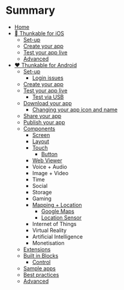 # Summary

* [Home](README.md)
* [ Thunkable for iOS](chapter1.md)
  * [Set-up](chapter1/set-up.md)
  * [Create your app](chapter1/creating-your-app.md)
  * [Test your app live](chapter1/testing-your-app.md)
  * [Advanced](chapter1/advanced.md)
* [❤ Thunkable for Android](thunkable-for-android.md)
  * [Set-up](thunkable-for-android/set-up.md)
    * [Login issues](thunkable-for-android/set-up/login-issues.md)
  * [Create your app](thunkable-for-android/create-your-app.md)
  * [Test your app live](thunkable-for-android/test-your-app.md)
    * [Test via USB](thunkable-for-android/test-your-app/test-via-usb.md)
  * [Download your app](thunkable-for-android/download-your-app.md)
    * [Changing your app icon and name](thunkable-for-android/download-your-app/changing-your-app-icon-and-name.md)
  * [Share your app](thunkable-for-android/share-your-app.md)
  * [Publish your app](thunkable-for-android/publish-your-app.md)
  * [Components](components.md)
    * [Screen](components/screen.md)
    * [Layout](components/layout.md)
    * [Touch](components/touch.md)
      * [Button](components/touch/button.md)
    * [Web Viewer](components/webview.md)
    * Voice + Audio
    * Image + Video
    * Time
    * Social
    * Storage
    * Gaming
    * [Mapping + Location](components/mapping.md)
      * [Google Maps](components/mapping/google-maps.md)
      * [Location Sensor](components/mapping/location-sensor.md)
    * Internet of Things
    * Virtual Reality
    * Artificial Intelligence
    * Monetisation
  * [Extensions](thunkable-for-android/extensions.md)
  * [Built in Blocks](thunkable-for-android/blocks.md)
    * [Control](thunkable-for-android/blocks/control.md)
  * [Sample apps](thunkable-for-android/sample-apps.md)
  * [Best practices](thunkable-for-android/best-practices.md)
  * [Advanced](thunkable-for-android/advanced.md)

